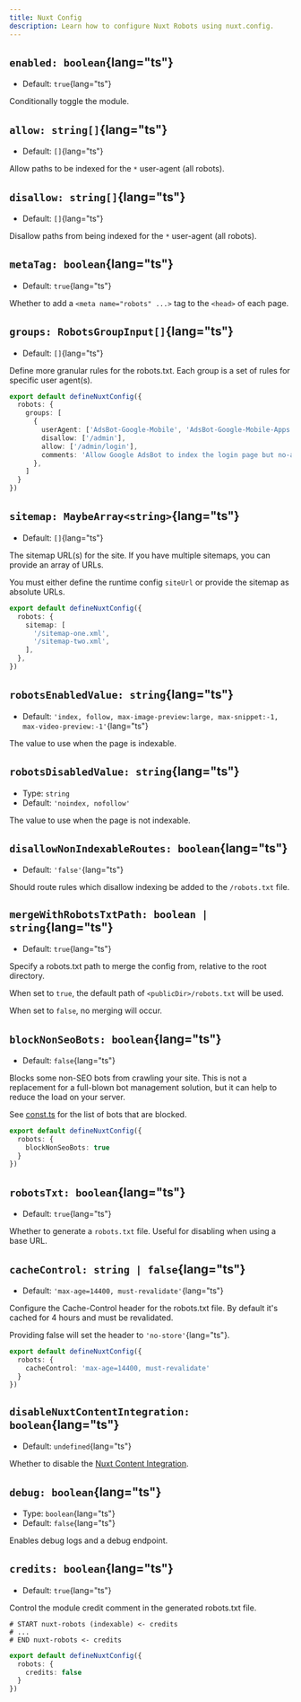```yaml
---
title: Nuxt Config
description: Learn how to configure Nuxt Robots using nuxt.config.
---
```


## `enabled: boolean`{lang="ts"}

- Default: `true`{lang="ts"}

Conditionally toggle the module.

## `allow: string[]`{lang="ts"}

- Default: `[]`{lang="ts"}

Allow paths to be indexed for the `*` user-agent (all robots).

## `disallow: string[]`{lang="ts"}

- Default: `[]`{lang="ts"}

Disallow paths from being indexed for the `*` user-agent (all robots).

## `metaTag: boolean`{lang="ts"}

- Default: `true`{lang="ts"}

Whether to add a `<meta name="robots" ...>` tag to the `<head>` of each page.

## `groups: RobotsGroupInput[]`{lang="ts"}

- Default: `[]`{lang="ts"}

Define more granular rules for the robots.txt. Each group is a set of rules for specific user agent(s).

```ts twoslash
export default defineNuxtConfig({
  robots: {
    groups: [
      {
        userAgent: ['AdsBot-Google-Mobile', 'AdsBot-Google-Mobile-Apps'],
        disallow: ['/admin'],
        allow: ['/admin/login'],
        comments: 'Allow Google AdsBot to index the login page but no-admin pages'
      },
    ]
  }
})
```

## `sitemap: MaybeArray<string>`{lang="ts"}

- Default: `[]`{lang="ts"}

The sitemap URL(s) for the site. If you have multiple sitemaps, you can provide an array of URLs.

You must either define the runtime config `siteUrl` or provide the sitemap as absolute URLs.

```ts
export default defineNuxtConfig({
  robots: {
    sitemap: [
      '/sitemap-one.xml',
      '/sitemap-two.xml',
    ],
  },
})
```

## `robotsEnabledValue: string`{lang="ts"}

- Default: `'index, follow, max-image-preview:large, max-snippet:-1, max-video-preview:-1'`{lang="ts"}

The value to use when the page is indexable.

## `robotsDisabledValue: string`{lang="ts"}

- Type: `string`
- Default: `'noindex, nofollow'`

The value to use when the page is not indexable.

## `disallowNonIndexableRoutes: boolean`{lang="ts"}

- Default: `'false'`{lang="ts"}

Should route rules which disallow indexing be added to the `/robots.txt` file.

## `mergeWithRobotsTxtPath: boolean | string`{lang="ts"}

- Default: `true`{lang="ts"}

Specify a robots.txt path to merge the config from, relative to the root directory.

When set to `true`, the default path of `<publicDir>/robots.txt` will be used.

When set to `false`, no merging will occur.

## `blockNonSeoBots: boolean`{lang="ts"}

- Default: `false`{lang="ts"}

Blocks some non-SEO bots from crawling your site. This is not a replacement for a full-blown bot management solution, but it can help to reduce the load on your server.

See [const.ts](https://github.com/nuxt-modules/robots/blob/main/src/const.ts#L6) for the list of bots that are blocked.

```ts twoslash
export default defineNuxtConfig({
  robots: {
    blockNonSeoBots: true
  }
})
```

## `robotsTxt: boolean`{lang="ts"}

- Default: `true`{lang="ts"}

Whether to generate a `robots.txt` file. Useful for disabling when using a base URL.

## `cacheControl: string | false`{lang="ts"}

- Default: `'max-age=14400, must-revalidate'`{lang="ts"}

Configure the Cache-Control header for the robots.txt file. By default it's cached for
4 hours and must be revalidated.

Providing false will set the header to `'no-store'`{lang="ts"}.

```ts twoslash [nuxt.config.ts]
export default defineNuxtConfig({
  robots: {
    cacheControl: 'max-age=14400, must-revalidate'
  }
})
```

## `disableNuxtContentIntegration: boolean`{lang="ts"}

- Default: `undefined`{lang="ts"}

Whether to disable the [Nuxt Content Integration](/docs/robots/guides/content).

## `debug: boolean`{lang="ts"}

- Type: `boolean`{lang="ts"}
- Default: `false`{lang="ts"}

Enables debug logs and a debug endpoint.

## `credits: boolean`{lang="ts"}

- Default: `true`{lang="ts"}

Control the module credit comment in the generated robots.txt file.

```robots-txt [robots.txt]
# START nuxt-robots (indexable) <- credits
# ...
# END nuxt-robots <- credits
```

```ts twoslash [nuxt.config.ts]
export default defineNuxtConfig({
  robots: {
    credits: false
  }
})
```

